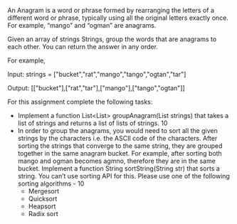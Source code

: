 An Anagram is a word or phrase formed by rearranging the letters of a different word or phrase, typically using all the original letters exactly once. For example, “mango” and “ogman” are anagrams. 

Given an array of strings Strings, group the words that are anagrams to each other. You can return the answer in any order. 

For example, 

Input: strings = ["bucket","rat","mango","tango","ogtan","tar"]

Output: [["bucket"],["rat","tar"],["mango"],["tango","ogtan"]]

For this assignment complete the following tasks:

* Implement a function List<List<String>> groupAnagram(List<String> strings) that takes a list of strings and returns a list of lists of strings. 10
* In order to group the anagrams, you would need to sort all the given strings by the characters i.e. the ASCII code of the characters. After sorting the strings that converge to the same string, they are grouped together in the same anagram bucket. For example, after sorting both mango and ogman becomes agmno, therefore they are in the same bucket. Implement a function String sortString(String str) that sorts a string. You can’t use sorting API for this. Please use one of the following sorting algorithms - 10
    * Mergesort
    * Quicksort
    * Heapsort
    * Radix sort
